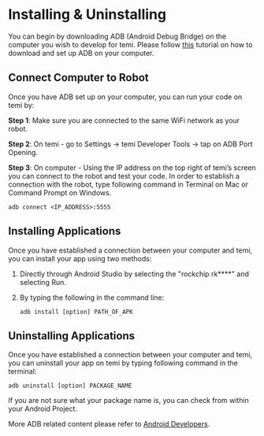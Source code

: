 # Installing & Uninstalling

You can begin by downloading ADB (Android Debug Bridge) on the computer you wish to develop for temi. Please follow [this](https://www.xda-developers.com/install-adb-windows-macos-linux/) tutorial on how to download and set up ADB on your computer.

## Connect Computer to Robot

Once you have ADB set up on your computer, you can run your code on temi by:

**Step 1**: Make sure you are connected to the same WiFi network as your robot.

**Step 2**: On temi - go to Settings -> temi Developer Tools -> tap on ADB Port Opening.

**Step 3**: On computer - Using the IP address on the top right of temi’s screen you can connect to the robot and test your code. In order to establish a connection with the robot, type following command in Terminal on Mac or Command Prompt on Windows.

``` shell
adb connect <IP_ADDRESS>:5555
```

## Installing Applications

Once you have established a connection between your computer and temi, you can install your app using two methods:

1. Directly through Android Studio by selecting the "rockchip rk****" and selecting Run.
2. By typing the following in the command line:

    ``` shell
    adb install [option] PATH_OF_APK
    ```

## Uninstalling Applications

Once you have established a connection between your computer and temi, you can uninstall your app on temi by typing following command in the terminal:

``` shell
adb uninstall [option] PACKAGE_NAME
```

If you are not sure what your package name is, you can check from within your Android Project.

More ADB related content please refer to [Android Developers](https://developer.android.com/studio/command-line/adb).
